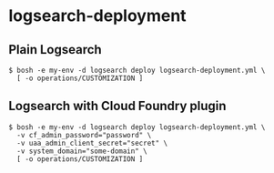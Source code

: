 # logsearch-deployment

## Plain Logsearch

```
$ bosh -e my-env -d logsearch deploy logsearch-deployment.yml \
  [ -o operations/CUSTOMIZATION ]
```

## Logsearch with Cloud Foundry plugin

```
$ bosh -e my-env -d logsearch deploy logsearch-deployment.yml \
  -v cf_admin_password="password" \
  -v uaa_admin_client_secret="secret" \
  -v system_domain="some-domain" \
  [ -o operations/CUSTOMIZATION ]
```

